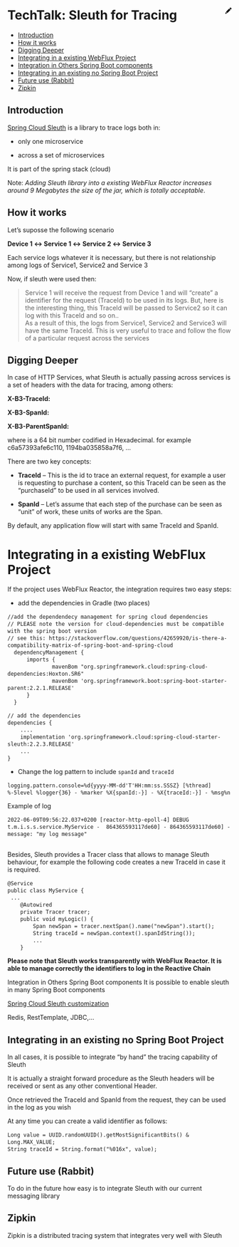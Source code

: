 # TechTalk: Sleuth for Tracing[<img align="right" src="../../../site/images/pencil.svg" width="14">](https://github.com/victor-porcar/victor-porcar.github.io/edit/master/site/my-techtalks/TechTalk-Sleuth-for-Tracing/README.md)

* [Introduction](#introduction)
* [How it works](#how-it-works)
* [Digging Deeper](#digging-deeper)
* [Integrating in a existing WebFlux Project](#integrating-in-a-existing-webflux-project) 
* [Integration in Others Spring Boot components](#integrating-in-an-existing-no-spring-boot-project)
* [Integrating in an existing no Spring Boot Project](#integrating-in-an-existing-no-spring-boot-project) 
* [Future use (Rabbit)](#future-use-rabbit)
* [Zipkin](#zipkin)

## Introduction
[
Spring Cloud Sleuth](https://spring.io/projects/spring-cloud-sleuth) is a library to trace logs both in:

* only one microservice

* across a set of microservices

It is part of the spring stack (cloud)

Note: *Adding  Sleuth library into a existing WebFlux Reactor increases around 9 Megabytes the size of the jar, which is totally acceptable*. 

## How it works

Let’s suposse the following scenario

**Device 1 ↔︎  Service 1 ↔︎  Service 2 ↔︎  Service 3**

Each service logs whatever it is necessary, but there is not relationship among logs of Service1, Service2 and Service 3 

Now, if sleuth were used then: 

> Service 1 will receive the request from Device 1 and will “create” a identifier for the request (TraceId) to be used in its logs. But, here is the interesting thing, this TraceId will be passed to Service2 so it can log with this TraceId and so on..<br/>
> As a result of this, the logs from Service1, Service2 and Service3   will have the same TraceId. This is very useful to trace and follow the flow of a particular request across the services

## Digging Deeper

In case of HTTP Services, what Sleuth is actually passing across services is a set of headers with the data for tracing, among others:

**X-B3-TraceId:** <id> 

**X-B3-SpanId:** <id> 

**X-B3-ParentSpanId:** <id>

where <id> is a 64 bit number codified in Hexadecimal. for example c6a57393afe6c110, 1194ba035858a7f6, … 

There are two key concepts:

* **TraceId** – This is the id to trace an external request, for example a user is requesting to purchase a content, so this TraceId can be seen as the “purchaseId” to be used in all services involved.
  
* **SpanId** – Let’s assume that each step of the purchase can be seen as “unit” of work, these units of works are the Span.

 

By default, any application flow will start with same TraceId and SpanId.

# Integrating in a existing WebFlux Project 

If the project uses WebFlux Reactor, the integration requires two easy steps:

* add the dependencies in Gradle (two places)


```
//add the dependendecy management for spring cloud dependencies
// PLEASE note the version for cloud-dependencies must be compatible with the spring boot version
// see this: https://stackoverflow.com/questions/42659920/is-there-a-compatibility-matrix-of-spring-boot-and-spring-cloud
  dependencyManagement {
      imports {
              mavenBom "org.springframework.cloud:spring-cloud-dependencies:Hoxton.SR6"
              mavenBom 'org.springframework.boot:spring-boot-starter-parent:2.2.1.RELEASE'
      }
  }
 ```


```
// add the dependencies
dependencies {
    ....  
    implementation 'org.springframework.cloud:spring-cloud-starter-sleuth:2.2.3.RELEASE'
    ...
}
``` 

 

* Change the log pattern to include `spanId` and `traceId`


```
logging.pattern.console=%d{yyyy-MM-dd'T'HH:mm:ss.SSSZ} [%thread] %-5level %logger{36} - %marker %X{spanId:-}] - %X{traceId:-}] - %msg%n 
```

Example of log

```
2022-06-09T09:56:22.037+0200 [reactor-http-epoll-4] DEBUG t.m.i.s.s.service.MyService -  864365593117de60] - 864365593117de60] - message: "my log message"
 
```

Besides, Sleuth provides a Tracer class that allows to manage Sleuth behaviour, for example the following code creates  a new TraceId in case it is required.


```
@Service
public class MyService {
 ...
    @Autowired
    private Tracer tracer;
    public void myLogic() {
        Span newSpan = tracer.nextSpan().name("newSpan").start();
        String traceId = newSpan.context().spanIdString());
        ...
    }
``` 

**Please note that Sleuth works transparently with WebFlux Reactor. It is able to manage correctly the identifiers to log in the Reactive Chain** 

Integration in Others Spring Boot components
It is possible to enable sleuth in many Spring Boot components

[Spring Cloud Sleuth customization](https://docs.spring.io/spring-cloud-sleuth/docs/current-SNAPSHOT/reference/html/integrations.html) 

Redis, RestTemplate, JDBC,…

## Integrating in an existing no Spring Boot Project

In all cases, it is possible to integrate “by hand” the tracing capability of Sleuth

It  is actually a straight forward procedure as the Sleuth headers  will be received or sent as any other conventional Header.  

Once retrieved the TraceId and SpanId from the request, they can be used in the log as you wish 

At any time you can create a valid identifier as follows:


```
Long value = UUID.randomUUID().getMostSignificantBits() & Long.MAX_VALUE;
String traceId = String.format("%016x", value);
```

## Future use (Rabbit)

To do in the future how easy is to integrate Sleuth with our current messaging library

## Zipkin

Zipkin is a distributed tracing system that integrates very well with Sleuth
